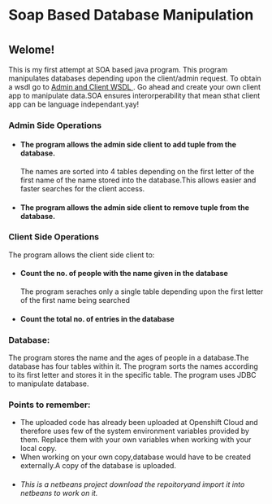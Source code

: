 <html>
<head>
<h1>
Soap Based Database Manipulation
<h1>
</head>
<body>
<h2>Welome!</h2>
<div>This is my first attempt at SOA based java program. This program manipulates databases depending upon the client/admin request. To obtain a wsdl go to <a href="http://datamanipulation-rohatgisanat.rhcloud.com/MIS/AdminSide">Admin and Client WSDL </a>. Go ahead and create your own client app to manipulate data.SOA ensures interorperability that mean sthat client app can be language independant.yay! 
</div>
<div>
<h3>Admin Side Operations</h3>
<ul>
<li><h4>The program allows the admin side client to <b>add</b> tuple from the database.</h4>
The names are sorted into 4 tables depending on the first letter of the first name of the name stored into the database.This allows easier and faster searches for the client access.
</li>
<li><h4>The program allows the admin side client to <b>remove</b> tuple from the database.</h4></li>
</ul>
</div>
<div>
<h3>Client Side Operations</h3>
The program allows the client side client to:<ul>
<li><h4> Count the no. of people with the name given in the database</h4> The program seraches only a single table depending upon the first letter of the first name being searched </li>
<li><h4>Count the total no. of entries in the database</h4></li>
</ul>
</div>
<div>
<h3>Database:</h3>
The program stores the name and the ages of people in a database.The database has four tables within it. The program sorts the names according to its first letter and stores it in the specific table.
The program uses JDBC to manipulate database.
</div>
<div>
<h3>Points to remember:</h3>
<ul>
<li>The uploaded code has already been uploaded at Openshift Cloud and therefore uses few of the system environment variables provided by them. Replace them with your own variables when working with your local copy.</li>
<li>When working on your own copy,database would have to be created externally.A copy of the database is uploaded.</li>
<li><h6>This is a netbeans project download the repoitoryand import it into netbeans to work on it.  </h6></li>
</ul>
</div> 
</body>
</html>
